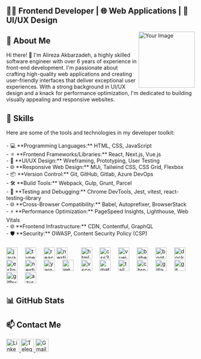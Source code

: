 <h2 align="left">👨‍💻 Frontend Developer | 🌐 Web Applications | 🎨 UI/UX Design</h2>

<img align="right" height="150" src="https://your-new-image-url.com" alt="Your Image" />

<h2 align="left">🚀 About Me</h2>

<p align="left">
  Hi there! 👋 I'm Alireza Akbarzadeh, a highly skilled software engineer with over 6 years of experience in front-end development. I'm passionate about crafting high-quality web applications and creating user-friendly interfaces that deliver exceptional user experiences. With a strong background in UI/UX design and a knack for performance optimization, I'm dedicated to building visually appealing and responsive websites.
</p>

<h2 align="left">💼 Skills</h2>

<p align="left">
  Here are some of the tools and technologies in my developer toolkit:<br><br>
  - 💻 **Programming Languages:** HTML, CSS, JavaScript<br>
  - ⚛️ **Frontend Frameworks/Libraries:** React, Next.js, Vue.js<br>
  - 🎨 **UI/UX Design:** Wireframing, Prototyping, User Testing<br>
  - 🌐 **Responsive Web Design:** MUi, Tailwind CSS, CSS Grid, Flexbox<br>
  - 📦 **Version Control:** Git, GitHub, Gitlab, Azure DevOps<br>
  - 🛠️ **Build Tools:** Webpack, Gulp, Grunt, Parcel<br>
  - 🧪 **Testing and Debugging:** Chrome DevTools, Jest, vitest, react-testing-library<br>
  - 🌐 **Cross-Browser Compatibility:** Babel, Autoprefixer, BrowserStack<br>
  - ⚡ **Performance Optimization:** PageSpeed Insights, Lighthouse, Web Vitals<br>
  - 🌐 **Frontend Infrastructure:** CDN, Contentful, GraphQL<br>
  - 🛡️ **Security:** OWASP, Content Security Policy (CSP)
</p>

###

<div align="left">
  <img src="https://cdn.jsdelivr.net/gh/devicons/devicon/icons/javascript/javascript-original.svg" height="30" alt="javascript logo"  />
  <img width="12" />
  <img src="https://cdn.jsdelivr.net/gh/devicons/devicon/icons/typescript/typescript-original.svg" height="30" alt="typescript logo"  />
  <img width="12" />
  <img src="https://cdn.jsdelivr.net/gh/devicons/devicon/icons/react/react-original.svg" height="30" alt="react logo"  />
  <img src="https://cdn.jsdelivr.net/gh/devicons/devicon/icons/nextjs/nextjs-original.svg" height="30" alt="nextjs logo"  />
  <img width="12" />
  <img width="12" />
  <img src="https://cdn.jsdelivr.net/gh/devicons/devicon/icons/html5/html5-original.svg" height="30" alt="html5 logo"  />
  <img width="12" />
  <img src="https://cdn.jsdelivr.net/gh/devicons/devicon/icons/css3/css3-original.svg" height="30" alt="css3 logo"  />
  <img width="12" />
  <img src="https://cdn.jsdelivr.net/gh/devicons/devicon/icons/vuejs/vuejs-original.svg" height="30" alt="vuejs logo"  />
  <img width="12" />
  <img src="https://cdn.jsdelivr.net/gh/devicons/devicon/icons/babel/babel-original.svg" height="30" alt="babel logo"  />
  <img width="12" />
  <img src="https://cdn.jsdelivr.net/gh/devicons/devicon/icons/bootstrap/bootstrap-original.svg" height="30" alt="bootstrap logo"  />
  <img width="12" />
  <img src="https://cdn.jsdelivr.net/gh/devicons/devicon/icons/docker/docker-original.svg" height="30" alt="docker logo"  />
  <img width="12" />
  <img src="https://cdn.jsdelivr.net/gh/devicons/devicon/icons/eslint/eslint-original.svg" height="30" alt="eslint logo"  />
  <img width="12" />
  <img src="https://cdn.jsdelivr.net/gh/devicons/devicon/icons/nextjs/nextjs-original.svg" height="30" alt="nextjs logo"  />
  <img width="12" />
  <img src="https://cdn.jsdelivr.net/gh/devicons/devicon/icons/yarn/yarn-original.svg" height="30" alt="yarn logo"  />
  <img width="12" />
  <img src="https://cdn.jsdelivr.net/gh/devicons/devicon/icons/webpack/webpack-original.svg" height="30" alt="webpack logo"  />
  <img width="12" />
  <img src="https://cdn.jsdelivr.net/gh/devicons/devicon/icons/vscode/vscode-original.svg" height="30" alt="vscode logo"  />
  <img width="12" />
  <img src="https://cdn.jsdelivr.net/gh/devicons/devicon/icons/materialui/materialui-original.svg" height="30" alt="materialui logo"  />
  <img width="12" />
  <img src="https://cdn.jsdelivr.net/gh/devicons/devicon/icons/tailwindcss/tailwindcss-original-wordmark.svg" height="30" alt="tailwindcss logo"  />
  <img width="12" />
  <img src="https://cdn.jsdelivr.net/gh/devicons/devicon/icons/chrome/chrome-original.svg" height="30" alt="chrome logo"  />
  <img width="12" />
  <img src="https://cdn.jsdelivr.net/gh/devicons/devicon/icons/gitlab/gitlab-original.svg" height="30" alt="gitlab logo"  />
  <img width="12" />
  <img src="https://cdn.jsdelivr.net/gh/devicons/devicon/icons/git/git-original.svg" height="30" alt="git logo"  />
  <img width="12" />
  <img src="https://cdn.jsdelivr.net/gh/devicons/devicon/icons/github/github-original.svg" height="30" alt="github logo"  />
  <img width="12" />
  <img src="https://cdn.jsdelivr.net/gh/devicons/devicon/icons/azure/azure-original.svg" height="30" alt="azure logo"  />
</div>

<h2 align="left">📊 GitHub Stats</h2>

<div align="center">
  <!-- Add your GitHub stats cards and charts here -->
</div>

<h2 align="left">📫 Contact Me</h2>

<div align="left">
  <a href="https://www.linkedin.com/in/alireza-akbarzadeh/" target="_blank">
    <img src="https://img.shields.io/static/v1?message=LinkedIn&logo=linkedin&label=&color=0077B5&logoColor=white&labelColor=&style=for-the-badge" height="35" alt="LinkedIn logo" />
  </a>
  <a href="https://t.me/Alireza_Akbarzadeh_dev" target="_blank">
    <img src="https://img.shields.io/static/v1?message=Telegram&logo=telegram&label=&color=2CA5E0&logoColor=white&labelColor=&style=for-the-badge" height="35" alt="Telegram logo" />
  </a>
  <a href="mailto:Alireza.Akbarzadeh.dev@gmail.com">
    <img src="https://img.shields.io/static/v1?message=Gmail&logo=gmail&label=&color=D14836&logoColor=white&labelColor=&style=for-the-badge" height="35" alt="Gmail logo" />
  </a>
</div>
